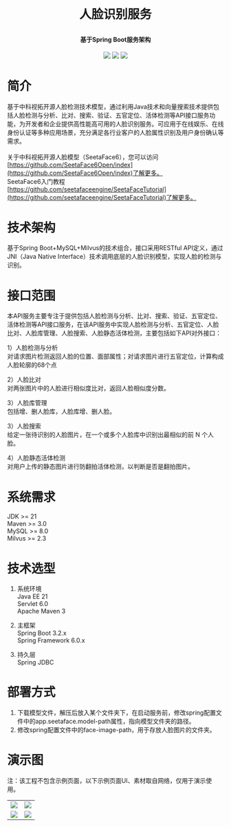 <h1 align="center" style="margin: 30px 0 30px; font-weight: bold;">人脸识别服务</h1>
<h4 align="center">基于Spring Boot服务架构</h4>
<p align="center">
  <a href="https://gitee.com/qjx378/face-service/stargazers"><img src="https://gitee.com/qjx378/face-service/badge/star.svg?theme=dark"></a>
  <a href="https://gitee.com/qjx378/face-service"><img src="https://img.shields.io/badge/FaceService-v0.0.1-brightgreen.svg"></a>
  <a href="https://gitee.com/qjx378/face-service/blob/master/LICENSE"><img src="https://img.shields.io/github/license/qjx378/face-service"></a>

</p>

# **简介**
基于中科视拓开源人脸检测技术模型，通过利用Java技术和向量搜索技术提供包括人脸检测与分析、比对、搜索、验证、五官定位、活体检测等API接口服务功能，为开发者和企业提供高性能高可用的人脸识别服务。可应用于在线娱乐、在线身份认证等多种应用场景，充分满足各行业客户的人脸属性识别及用户身份确认等需求。
<br><br>
关于中科视拓开源人脸模型（SeetaFace6），您可以访问[https://github.com/SeetaFace6Open/index](https://github.com/SeetaFace6Open/index)了解更多。
<br>
SeetaFace6入门教程[https://github.com/seetafaceengine/SeetaFaceTutorial](https://github.com/seetafaceengine/SeetaFaceTutorial)了解更多。
# **技术架构**
基于Spring Boot+MySQL+Milvus的技术组合，接口采用RESTful API定义，通过JNI（Java Native Interface）技术调用底层的人脸识别模型，实现人脸的检测与识别。

# **接口范围**
本API服务主要专注于提供包括人脸检测与分析、比对、搜索、验证、五官定位、活体检测等API接口服务，在该API服务中实现人脸检测与分析、五官定位、人脸比对、人脸库管理、人脸搜索、人脸静态活体检测，主要包括如下API对外接口：

1）人脸检测与分析<br>
对请求图片检测返回人脸的位置、面部属性；对请求图片进行五官定位，计算构成人脸轮廓的68个点

2）人脸比对<br>
对两张图片中的人脸进行相似度比对，返回人脸相似度分数。

3）人脸库管理<br>
包括增、删人脸库，人脸库增、删人脸。

3）人脸搜索<br>
给定一张待识别的人脸图片，在一个或多个人脸库中识别出最相似的前 N 个人脸。

4）人脸静态活体检测<br>
对用户上传的静态图片进行防翻拍活体检测，以判断是否是翻拍图片。

# **系统需求**
JDK >= 21 <br>
Maven >= 3.0 <br>
MySQL >= 8.0 <br>
Milvus >= 2.3

# **技术选型**
1. 系统环境 <br>
Java EE 21 <br>
Servlet 6.0 <br>
Apache Maven 3

2. 主框架 <br>
Spring Boot 3.2.x <br>
Spring Framework 6.0.x <br>

3. 持久层 <br>
Spring JDBC

# **部署方式**
1. 下载模型文件，解压后放入某个文件夹下，在启动服务前，修改spring配置文件中的app.seetaface.model-path属性，指向模型文件夹的路径。
2. 修改spring配置文件中的face-image-path，用于存放人脸图片的文件夹。

# **演示图**
注：该工程不包含示例页面，以下示例页面UI、素材取自网络，仅用于演示使用。
<table>
    <tr>
        <td><img src="https://res.file.izerofx.com/face-service/1.png"/></td>
        <td><img src="https://res.file.izerofx.com/face-service/2.png"/></td>
    </tr>
    <tr>
        <td><img src="https://res.file.izerofx.com/face-service/3.png"/></td>
        <td><img src="https://res.file.izerofx.com/face-service/4.png"/></td>
    </tr>
</table>
